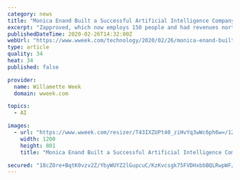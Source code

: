 ```yaml
---
category: news
title: "Monica Enand Built a Successful Artificial Intelligence Company. Now She’s Worried About AI Aiding Bigotry."
excerpt: "Zapproved, which now employs 150 people and had revenues north of $20 million last year, has been using artificial intelligence to search discovery materials in court records since shortly after its inception. But applying AI to legal matters has made Enand, who is 4-foot-10 but speaks with the confidence of a linebacker, aware of the ..."
publishedDateTime: 2020-02-26T14:32:00Z
webUrl: "https://www.wweek.com/technology/2020/02/26/monica-enand-built-a-successful-artificial-intelligence-company-now-shes-worried-about-ai-aiding-bigotry/"
type: article
quality: 34
heat: 34
published: false

provider:
  name: Willamette Week
  domain: wweek.com

topics:
  - AI

images:
  - url: "https://www.wweek.com/resizer/T43IXZUPt40_ziHvYq3wWc6ph6w=/1200x0/filters:quality(100)/s3.amazonaws.com/arc-wordpress-client-uploads/wweek/wp-content/uploads/2020/02/25143143/MonicaEnand_Zapproved.jpg"
    width: 1200
    height: 801
    title: "Monica Enand Built a Successful Artificial Intelligence Company. Now She’s Worried About AI Aiding Bigotry."

secured: "18cZOre+BqtK0vzv2Z/YbyWUYZ2lGupcuC/KzKvcsgk75FVDHxbbBQLRwpWF/uYX5UXAN+M1om0eRDFiy9fNnrUiqrmz/p4KCyd70gjb6jnuOrpaGR4iAj0mJKh7Sh9qaffIWA+M+LNoFFbIZT9H7z1iZNvMODObWnu4skI59qB8YhOTfM1kv9HVjAFsQQbpUMu4sWvMbtW/dKJu3XsdD68NVm78ZVNPuELHUJhLTJEvewW3vAvM9GXk5+qpyxcarRnrxpj+zh00OclEIo0FCohjgQ5/iQ7UDJYdbvkxt1Ip8/DkRKOXzvxOwk7loc3b;FWM/hYS5RxvtpthRxH8nVg=="
---
```


